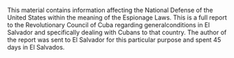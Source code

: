 This material contains information affecting the National Defense of the United States within the meaning of the Espionage Laws. This is a full report to the Revolutionary Council of Cuba regarding generalconditions in El Salvador and specifically dealing with Cubans to that country. The author of the report was sent to El Salvador for this particular purpose and spent 45 days in El Salvados.